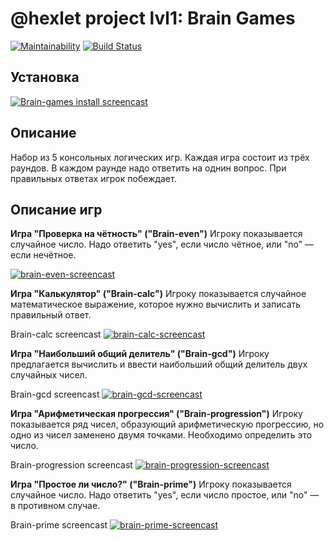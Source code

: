 # @hexlet project lvl1: Brain Games

[![Maintainability](https://api.codeclimate.com/v1/badges/a99a88d28ad37a79dbf6/maintainability)](https://codeclimate.com/github/codeclimate/codeclimate/maintainability)
[![Build Status](https://travis-ci.com/olekhova/frontend-project-lvl1.svg?branch=master)](https://travis-ci.com/olekhova/frontend-project-lvl1)

## Установка
[![Brain-games install screencast](https://asciinema.org/a/LkGM4pCnNAThFDanVuFEJUvrd.png)](https://asciinema.org/a/LkGM4pCnNAThFDanVuFEJUvrd)

## Описание
Набор из 5 консольных логических игр. Каждая игра состоит из трёх раундов. В каждом раунде надо ответить на однин вопрос. При правильных ответах игрок побеждает.

## Описание игр

**Игра "Проверка на чётность" ("Brain-even")**
Игроку показывается случайное число. Надо ответить "yes", если число чётное, или "no" — если нечётное.

[![brain-even-screencast](https://asciinema.org/a/52tl91CTHtFlVcK0oKbiR3XZa.png)](https://asciinema.org/a/52tl91CTHtFlVcK0oKbiR3XZa)

**Игра "Калькулятор" ("Brain-calc")**
Игроку показывается случайное математическое выражение, которое нужно вычислить и записать правильный ответ.

Brain-calc screencast
[![brain-calc-screencast](https://asciinema.org/a/WQTP34nd1ObaieNLuIqAY1gDT.png)](https://asciinema.org/a/WQTP34nd1ObaieNLuIqAY1gDT)

**Игра "Наибольший общий делитель" ("Brain-gcd")**
Игроку предлагается вычислить и ввести наибольший общий делитель двух случайных чисел.

Brain-gcd screencast
[![brain-gcd-screencast](https://asciinema.org/a/eqWp3ibxf4uoUgGFB7Cqwa3af.png)](https://asciinema.org/a/eqWp3ibxf4uoUgGFB7Cqwa3af)

**Игра "Арифметическая прогрессия" ("Brain-progression")**
Игроку показывается ряд чисел, образующий арифметическую прогрессию, но одно из чисел заменено двумя точками. Необходимо определить это число.

Brain-progression screencast
[![brain-progression-screencast](https://asciinema.org/a/bEYtOcIbCwirLuswg7CHnjL0w.png)](https://asciinema.org/a/bEYtOcIbCwirLuswg7CHnjL0w)

**Игра "Простое ли число?" ("Brain-prime")**
Игроку показывается случайное число. Надо ответить "yes", если число простое, или "no" — в противном случае.

Brain-prime screencast
[![brain-prime-screencast](https://asciinema.org/a/1OfAsSOldOX12Z3y9rKuArqSc.png)](https://asciinema.org/a/1OfAsSOldOX12Z3y9rKuArqSc)
